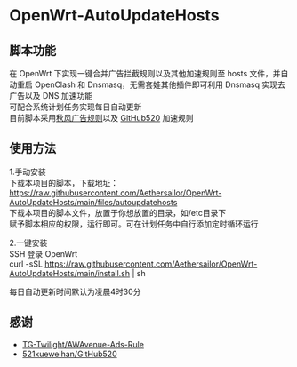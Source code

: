 # OpenWrt-AutoUpdateHosts  

## 脚本功能
在 OpenWrt 下实现一键合并广告拦截规则以及其他加速规则至 hosts 文件，并自动重启 OpenClash 和 Dnsmasq，无需套娃其他插件即可利用 Dnsmasq 实现去广告以及 DNS 加速功能  
可配合系统计划任务实现每日自动更新  
目前脚本采用[秋风广告规则](https://github.com/TG-Twilight/AWAvenue-Ads-Rule)以及 [GitHub520](https://github.com/TG-Twilight/AWAvenue-Ads-Rule) 加速规则  

## 使用方法  
1.手动安装  
下载本项目的脚本，下载地址：  
https://raw.githubusercontent.com/Aethersailor/OpenWrt-AutoUpdateHosts/main/files/autoupdatehosts  
下载本项目的脚本文件，放置于你想放置的目录，如/etc目录下  
赋予脚本相应的权限，运行即可。可在计划任务中自行添加定时循环运行  

2.一键安装  
SSH 登录 OpenWrt  
curl -sSL https://raw.githubusercontent.com/Aethersailor/OpenWrt-AutoUpdateHosts/main/install.sh | sh
  
每日自动更新时间默认为凌晨4时30分  
## 感谢  
- [TG-Twilight/AWAvenue-Ads-Rule](https://github.com/TG-Twilight/AWAvenue-Ads-Rule)  
- [521xueweihan/GitHub520](521xueweihan/GitHub520)  
